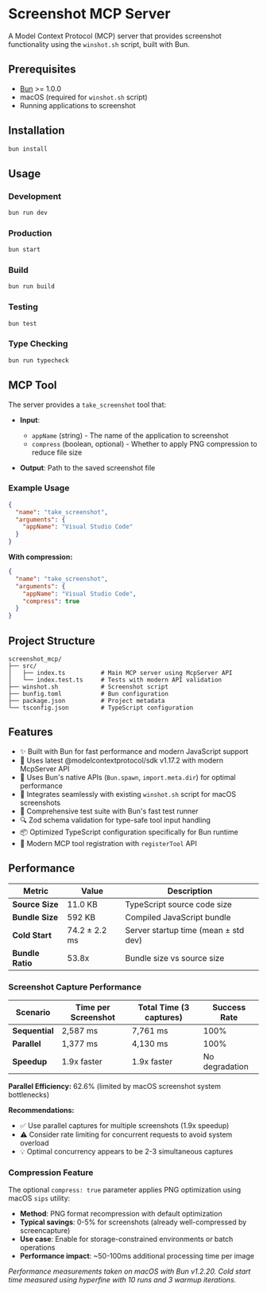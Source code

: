 # Screenshot MCP Server

A Model Context Protocol (MCP) server that provides screenshot functionality using the `winshot.sh` script, built with Bun.

## Prerequisites

- [Bun](https://bun.sh) >= 1.0.0
- macOS (required for `winshot.sh` script)
- Running applications to screenshot

## Installation

```bash
bun install
```

## Usage

### Development

```bash
bun run dev
```

### Production

```bash
bun start
```

### Build

```bash
bun run build
```

### Testing

```bash
bun test
```

### Type Checking

```bash
bun run typecheck
```

## MCP Tool

The server provides a `take_screenshot` tool that:

- **Input**:

  - `appName` (string) - The name of the application to screenshot
  - `compress` (boolean, optional) - Whether to apply PNG compression to reduce file size

- **Output**: Path to the saved screenshot file

### Example Usage

```json
{
  "name": "take_screenshot",
  "arguments": {
    "appName": "Visual Studio Code"
  }
}
```

**With compression:**

```json
{
  "name": "take_screenshot",
  "arguments": {
    "appName": "Visual Studio Code",
    "compress": true
  }
}
```

## Project Structure

```tree
screenshot_mcp/
├── src/
│   ├── index.ts          # Main MCP server using McpServer API
│   └── index.test.ts     # Tests with modern API validation
├── winshot.sh            # Screenshot script
├── bunfig.toml           # Bun configuration
├── package.json          # Project metadata
└── tsconfig.json         # TypeScript configuration
```

## Features

- ✨ Built with Bun for fast performance and modern JavaScript support
- 🚀 Uses latest @modelcontextprotocol/sdk v1.17.2 with modern McpServer API
- 🔧 Uses Bun's native APIs (`Bun.spawn`, `import.meta.dir`) for optimal performance
- 📸 Integrates seamlessly with existing `winshot.sh` script for macOS screenshots
- 🧪 Comprehensive test suite with Bun's fast test runner
- 🔍 Zod schema validation for type-safe tool input handling
- 📦 Optimized TypeScript configuration specifically for Bun runtime
- 🎯 Modern MCP tool registration with `registerTool` API

## Performance

| Metric | Value | Description |
|--------|-------|-------------|
| **Source Size** | 11.0 KB | TypeScript source code size |
| **Bundle Size** | 592 KB | Compiled JavaScript bundle |
| **Cold Start** | 74.2 ± 2.2 ms | Server startup time (mean ± std dev) |
| **Bundle Ratio** | 53.8x | Bundle size vs source size |

### Screenshot Capture Performance

| Scenario | Time per Screenshot | Total Time (3 captures) | Success Rate |
|----------|-------------------|-------------------------|--------------|
| **Sequential** | 2,587 ms | 7,761 ms | 100% |
| **Parallel** | 1,377 ms | 4,130 ms | 100% |
| **Speedup** | 1.9x faster | 1.9x faster | No degradation |

**Parallel Efficiency:** 62.6% (limited by macOS screenshot system bottlenecks)

**Recommendations:**

- ✅ Use parallel captures for multiple screenshots (1.9x speedup)
- ⚠️ Consider rate limiting for concurrent requests to avoid system overload
- 💡 Optimal concurrency appears to be 2-3 simultaneous captures

### Compression Feature

The optional `compress: true` parameter applies PNG optimization using macOS `sips` utility:

- **Method**: PNG format recompression with default optimization
- **Typical savings**: 0-5% for screenshots (already well-compressed by screencapture)
- **Use case**: Enable for storage-constrained environments or batch operations
- **Performance impact**: ~50-100ms additional processing time per image

*Performance measurements taken on macOS with Bun v1.2.20. Cold start time measured using hyperfine with 10 runs and 3 warmup iterations.*
